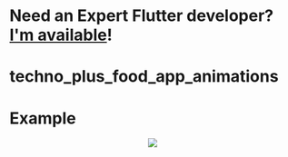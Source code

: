 # **Need an Expert Flutter developer? <a href="https://www.linkedin.com/in/alhalabi-obada-6b2a89290/" target="_blank">I'm available</a>!**

# techno_plus_food_app_animations

# Example

<p align='center'>
    <img src='https://raw.githubusercontent.com/Obada2020/techno_plus_food_app_animations/main/assets/example.gif'/>
</p>
